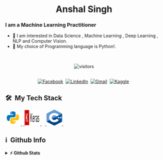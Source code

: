  <h1 align="center">Anshal Singh</h1>

### I am a Machine Learning Practitioner
- 🔭 I am interested in Data Science , Machine Learning , Deep Learning , NLP and Computer Vision.
- 🐍 My choice of Programming language is Python!.

<br>
<p align = 'center'>
<img align="center" alt="visitors" src="https://gpvc.arturio.dev/Anshal55" /> 
</p>

<p align="center">
<br>
<a href="https://www.facebook.com/nikita432/"><img src="https://img.shields.io/badge/facebook-%231877F2.svg?&style=for-the-badge&logo=facebook&logoColor=white" alt="Facebook" /></a>&nbsp;
<a href="https://www.linkedin.com/in/nikita1610/"><img src="https://img.shields.io/badge/linkedin-%230077B5.svg?&style=for-the-badge&logo=linkedin&logoColor=white" alt="LinkedIn" /></a>&nbsp;
<a href="mailto:jainnikita381@gmail.com"><img src="https://img.shields.io/badge/gmail-%23D14836.svg?&style=for-the-badge&logo=gmail&logoColor=white" alt="Gmail"/></a>&nbsp;
<a href="https://www.kaggle.com/nikitajain16"><img src="https://img.shields.io/badge/kaggle-icon.svg?&style=for-the-badge&logo=Kaggle&logoColor=white" alt="Kaggle"/></a>&nbsp;
</p>

<h2> 🛠 &nbsp;My Tech Stack</h2>
<a href="https://www.python.org" target="_blank"> <img src="Images/python.png" alt="python" width="50" height="50" title="Python"/> </a>&nbsp;<a href="https://isocpp.org/" target="_blank"> <img src="Images/keras.png" alt="c++" width="50" height="50" title="C++"/> </a> &nbsp;</a> &nbsp<a href="https://isocpp.org/" target="_blank"> <img src="Images/c++.png" alt="c++" width="50" height="50" title="C++"/> </a> &nbsp;</a> &nbsp;

 
<h2>ℹ️ &nbsp;Github Info</h2>
<details>	
  <summary><b>⚡ Github Stats</b></summary>

<img height="180em" src="https://github-readme-stats.vercel.app/api?username=Anshal55&show_icons=true&locale=en&hide_border=true" alt="Anshal" />
<img height="180em" src="https://github-readme-stats.vercel.app/api/top-langs?username=Anshal55&show_icons=true&locale=en&layout=compact&langs_count=7&hide_border=true&hide=c" alt="Anshal"/>
</details>

